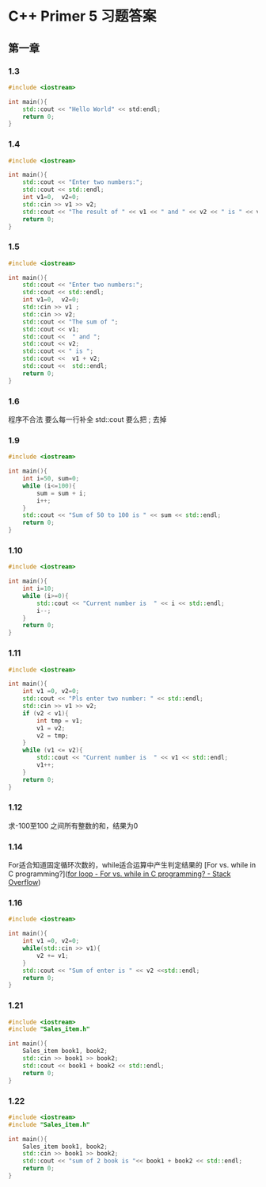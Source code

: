 # C++ Primer 5 习题答案
## 第一章
### 1.3
``` c++
#include <iostream>

int main(){
	std::cout << "Hello World" << std:endl;
	return 0;
}
```

### 1.4
``` c++
#include <iostream>

int main(){
	std::cout << "Enter two numbers:";
	std::cout << std::endl;
	int v1=0,  v2=0;
	std::cin >> v1 >> v2;
	std::cout << "The result of " << v1 << " and " << v2 << " is " << v1 * v2 << std::endl;
	return 0;
}
```
### 1.5
``` c++
#include <iostream>

int main(){
	std::cout << "Enter two numbers:";
	std::cout << std::endl;
	int v1=0,  v2=0;
	std::cin >> v1 ;
	std::cin >> v2;
	std::cout << "The sum of ";
	std::cout << v1;
	std::cout <<  " and ";
	std::cout << v2;
	std::cout << " is ";
	std::cout <<  v1 + v2;
	std::cout <<  std::endl;
	return 0;
} 
```
### 1.6 
程序不合法
要么每一行补全 std::cout 要么把 ; 去掉

### 1.9 
``` c++
#include <iostream>

int main(){
	int i=50, sum=0;
	while (i<=100){
		sum = sum + i;
		i++;
	}
	std::cout << "Sum of 50 to 100 is " << sum << std::endl;
	return 0;
}
```
### 1.10
``` c++
#include <iostream>

int main(){
	int i=10;
	while (i>=0){
		std::cout << "Current number is  " << i << std::endl;
		i--;
	}
	return 0;
}
```
### 1.11
``` c++
#include <iostream>

int main(){
	int v1 =0, v2=0;
	std::cout << "Pls enter two number: " << std::endl;
	std::cin >> v1 >> v2;
	if (v2 < v1){
		int tmp = v1;
		v1 = v2;
		v2 = tmp;
	}
	while (v1 <= v2){
		std::cout << "Current number is  " << v1 << std::endl;
		v1++;
	}
	return 0;
}
```
### 1.12
求-100至100 之间所有整数的和，结果为0
### 1.14
For适合知道固定循环次数的，while适合运算中产生判定结果的
[For vs. while in C programming?]([for loop - For vs. while in C programming? - Stack Overflow](https://stackoverflow.com/questions/2950931/for-vs-while-in-c-programming))

### 1.16
``` c++
#include <iostream>

int main(){
	int v1 =0, v2=0;
	while(std::cin >> v1){
		v2 += v1;
	}
	std::cout << "Sum of enter is " << v2 <<std::endl;
	return 0;
}
```
### 1.21
``` c++
#include <iostream>
#include "Sales_item.h"

int main(){
	Sales_item book1, book2;
	std::cin >> book1 >> book2;
	std::cout << book1 + book2 << std::endl;
	return 0;
}
```
### 1.22
```c++
#include <iostream>
#include "Sales_item.h"

int main(){
	Sales_item book1, book2;
	std::cin >> book1 >> book2;
	std::cout << "sum of 2 book is "<< book1 + book2 << std::endl;
	return 0;
}
```
